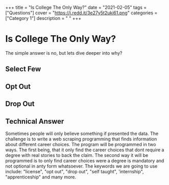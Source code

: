 +++
title = "Is College The Only Way?"
date = "2021-02-05"
tags = ["Questions"]
cover = "https://i.redd.it/3e27y5t2uki61.png"
categories = ["Category 1"]
description = " "
+++

# Is College The Only Way?

The simple answer is no, but lets dive deeper into why?

## Select Few

## Opt Out

## Drop Out

## Technical Answer

Sometimes people will only believe something if presented the data. The challenge is to write a web scraping programming that finds information about different 
career choices. The program will be programmed in two ways. The first being, that it only find the career choices that dont require a degree with real stories
to back the claim. The second way it will be programmed is to only find career choices were a degree is mandatory and not optional in anty form whatsoever. The
keywords we are going to use include: "license", "opt out", "drop out", "self taught", 'internship", "apprenticeship" and many more. 

